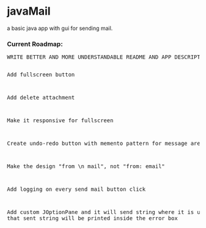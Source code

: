 <h1>javaMail</h1>
<p>a basic java app with gui for sending mail.</p>

<h3>Current Roadmap:</h3>
<pre>
WRITE BETTER AND MORE UNDERSTANDABLE README AND APP DESCRIPTION

Add fullscreen button

Add delete attachment

Make it responsive for fullscreen

Create undo-redo button with memento pattern for message area

Make the design "from \n mail", not "from: email"

Add logging on every send mail button click

Add custom JOptionPane and it will send string where it is used and that sent string will be printed inside the error box
</pre>

